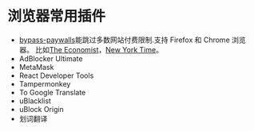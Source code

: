 # 浏览器常用插件

- [bypass-paywalls](https://github.com/iamadamdev/bypass-paywalls-chrome)能跳过多数网站付费限制.支持 Firefox 和 Chrome 浏览器。
比如[The Economist](https://www.economist.com/)，[New York Time](https://www.nytimes.com/)。
- AdBlocker Ultimate
- MetaMask
- React Developer Tools
- Tampermonkey
- To Google Translate
- uBlacklist
- uBlock Origin
- 划词翻译
